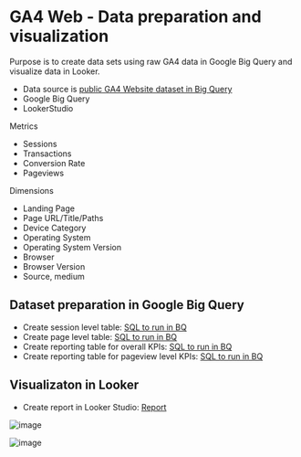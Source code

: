 # GA4 Web - Data preparation and visualization

Purpose is to create data sets using raw GA4 data in Google Big Query and visualize data in Looker.

* Data source is [public GA4 Website dataset in Big Query](https://developers.google.com/analytics/bigquery/web-ecommerce-demo-dataset)
* Google Big Query
* LookerStudio

Metrics
* Sessions
* Transactions
* Conversion Rate
* Pageviews

Dimensions
* Landing Page
* Page URL/Title/Paths
* Device Category
* Operating System
* Operating System Version
* Browser
* Browser Version
* Source, medium

## Dataset preparation in Google Big Query

* Create session level table: [SQL to run in BQ](session.sql) 
* Create page level table: [SQL to run in BQ](pageview.sql) 
* Create reporting table for overall KPIs: [SQL to run in BQ](report_overall.sql) 
* Create reporting table for pageview level KPIs: [SQL to run in BQ](report_pageview.sql) 

## Visualizaton in Looker

* Create report in Looker Studio: [Report](https://lookerstudio.google.com/reporting/5f7272c6-ca64-4a49-9a09-c27e7658ab48) 

![image](https://user-images.githubusercontent.com/125803633/221440298-a487dbeb-95f1-4a4a-b45c-212be72d2686.png)

![image](https://user-images.githubusercontent.com/125803633/221440321-2749ab3a-f164-4032-b5f9-ed325ebf6813.png)



